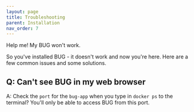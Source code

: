 ```yaml
---
layout: page
title: Troubleshooting
parent: Installation
nav_order: 7
---
```


Help me! My BUG won't work.

So you've installed BUG - it doesn't work and now you're here. Here are a few common issues and some solutions.

## Q: Can't see BUG in my web browser

A: Check the `port` for the `bug-app` when you type in `docker ps` to the terminal? You'll only be able to access BUG from this port.

